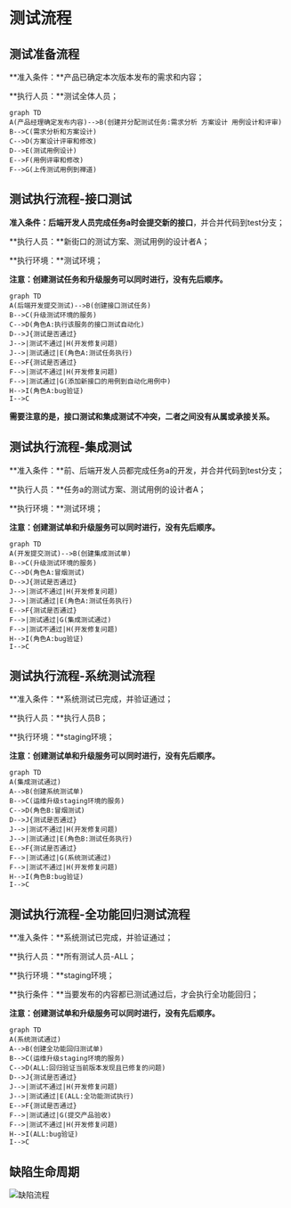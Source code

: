 # 测试流程

## 测试准备流程

**准入条件：**产品已确定本次版本发布的需求和内容；

**执行人员：**测试全体人员；

```mermaid
graph TD
A(产品经理确定发布内容)-->B(创建并分配测试任务:需求分析 方案设计 用例设计和评审)
B-->C(需求分析和方案设计)
C-->D(方案设计评审和修改)
D-->E(测试用例设计)
E-->F(用例评审和修改)
F-->G(上传测试用例到禅道)
```





## 测试执行流程-接口测试

**准入条件：**后端开发人员完成任务a时会提交**新的接口**，并合并代码到test分支；

**执行人员：**新街口的测试方案、测试用例的设计者A；

**执行环境：**测试环境；

**注意：创建测试任务和升级服务可以同时进行，没有先后顺序。**

```mermaid
graph TD
A(后端开发提交测试)-->B(创建接口测试任务)
B-->C(升级测试环境的服务)
C-->D(角色A:执行该服务的接口测试自动化)
D-->J{测试是否通过}
J-->|测试不通过|H(开发修复问题)
J-->|测试通过|E(角色A:测试任务执行)
E-->F{测试是否通过}
F-->|测试不通过|H(开发修复问题)
F-->|测试通过|G(添加新接口的用例到自动化用例中)
H-->I(角色A:bug验证)
I-->C
```

**需要注意的是，接口测试和集成测试不冲突，二者之间没有从属或承接关系。**

## 测试执行流程-集成测试

**准入条件：**前、后端开发人员都完成任务a的开发，并合并代码到test分支；

**执行人员：**任务a的测试方案、测试用例的设计者A；

**执行环境：**测试环境；

**注意：创建测试单和升级服务可以同时进行，没有先后顺序。**

```mermaid
graph TD
A(开发提交测试)-->B(创建集成测试单)
B-->C(升级测试环境的服务)
C-->D(角色A:冒烟测试)
D-->J{测试是否通过}
J-->|测试不通过|H(开发修复问题)
J-->|测试通过|E(角色A:测试任务执行)
E-->F{测试是否通过}
F-->|测试通过|G(集成测试通过)
F-->|测试不通过|H(开发修复问题)
H-->I(角色A:bug验证)
I-->C
```

## 测试执行流程-系统测试流程

**准入条件：**系统测试已完成，并验证通过；

**执行人员：**执行人员B；

**执行环境：**staging环境；

**注意：创建测试单和升级服务可以同时进行，没有先后顺序。**

```mermaid
graph TD
A(集成测试通过)
A-->B(创建系统测试单)
B-->C(运维升级staging环境的服务)
C-->D(角色B:冒烟测试)
D-->J{测试是否通过}
J-->|测试不通过|H(开发修复问题)
J-->|测试通过|E(角色B:测试任务执行)
E-->F{测试是否通过}
F-->|测试通过|G(系统测试通过)
F-->|测试不通过|H(开发修复问题)
H-->I(角色B:bug验证)
I-->C
```



## 测试执行流程-全功能回归测试流程

**准入条件：**系统测试已完成，并验证通过；

**执行人员：**所有测试人员-ALL；

**执行环境：**staging环境；

**执行条件：**当要发布的内容都已测试通过后，才会执行全功能回归；

**注意：创建测试单和升级服务可以同时进行，没有先后顺序。**

```mermaid
graph TD
A(系统测试通过)
A-->B(创建全功能回归测试单)
B-->C(运维升级staging环境的服务)
C-->D(ALL:回归验证当前版本发现且已修复的问题)
D-->J{测试是否通过}
J-->|测试不通过|H(开发修复问题)
J-->|测试通过|E(ALL:全功能测试执行)
E-->F{测试是否通过}
F-->|测试通过|G(提交产品验收)
F-->|测试不通过|H(开发修复问题)
H-->I(ALL:bug验证)
I-->C
```

## 缺陷生命周期

![缺陷流程](https://img-blog.csdnimg.cn/20190316171407172.jpg?x-oss-process=image/watermark,type_ZmFuZ3poZW5naGVpdGk,shadow_10,text_aHR0cHM6Ly9ibG9nLmNzZG4ubmV0L3hvZmlnaHRlcg==,size_16,color_FFFFFF,t_70)